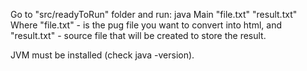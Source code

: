 Go to "src/readyToRun" folder and run:
    java Main "file.txt" "result.txt"
Where "file.txt" - is the pug file you want to convert into html, and "result.txt" - source file that
will be created to store the result.

JVM must be installed (check java -version).